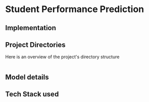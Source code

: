 # Student Performance Prediction
## Implementation
## Project Directories
Here is an overview of the project's directory structure
```
```
## Model details
## Tech Stack used
